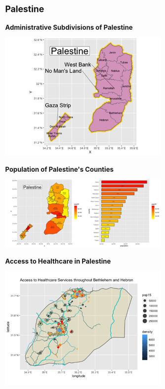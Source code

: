 # Palestine

## Administrative Subdivisions of Palestine

![](Palestine.png)

## Population of Palestine's Counties

![](Rplot04.png)

## Access to Healthcare in Palestine

![](project3final.png)


